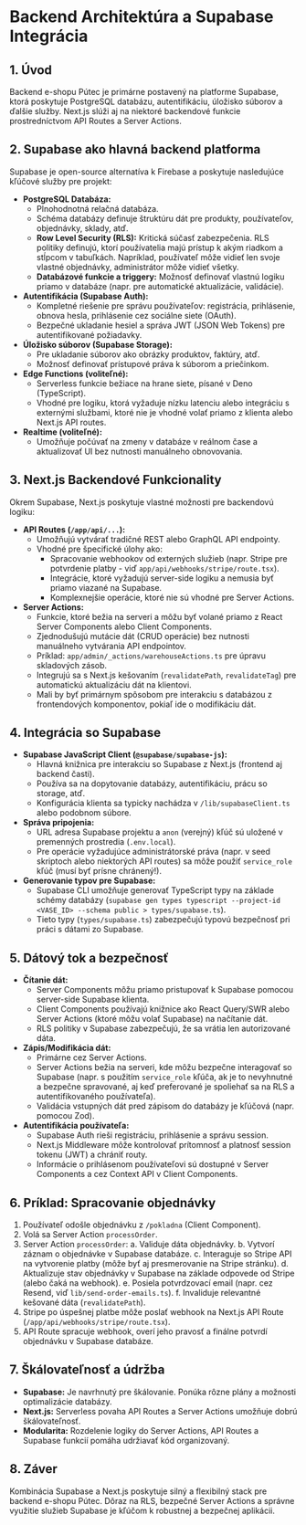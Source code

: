 # Backend Architektúra a Supabase Integrácia

## 1. Úvod

Backend e-shopu Pútec je primárne postavený na platforme Supabase, ktorá poskytuje PostgreSQL databázu, autentifikáciu, úložisko súborov a ďalšie služby. Next.js slúži aj na niektoré backendové funkcie prostredníctvom API Routes a Server Actions.

## 2. Supabase ako hlavná backend platforma

Supabase je open-source alternatíva k Firebase a poskytuje nasledujúce kľúčové služby pre projekt:

*   **PostgreSQL Databáza:**
    *   Plnohodnotná relačná databáza.
    *   Schéma databázy definuje štruktúru dát pre produkty, používateľov, objednávky, sklady, atď.
    *   **Row Level Security (RLS):** Kritická súčasť zabezpečenia. RLS politiky definujú, ktorí používatelia majú prístup k akým riadkom a stĺpcom v tabuľkách. Napríklad, používateľ môže vidieť len svoje vlastné objednávky, administrátor môže vidieť všetky.
    *   **Databázové funkcie a triggery:** Možnosť definovať vlastnú logiku priamo v databáze (napr. pre automatické aktualizácie, validácie).
*   **Autentifikácia (Supabase Auth):**
    *   Kompletné riešenie pre správu používateľov: registrácia, prihlásenie, obnova hesla, prihlásenie cez sociálne siete (OAuth).
    *   Bezpečné ukladanie hesiel a správa JWT (JSON Web Tokens) pre autentifikované požiadavky.
*   **Úložisko súborov (Supabase Storage):**
    *   Pre ukladanie súborov ako obrázky produktov, faktúry, atď.
    *   Možnosť definovať prístupové práva k súborom a priečinkom.
*   **Edge Functions (voliteľné):**
    *   Serverless funkcie bežiace na hrane siete, písané v Deno (TypeScript).
    *   Vhodné pre logiku, ktorá vyžaduje nízku latenciu alebo integráciu s externými službami, ktoré nie je vhodné volať priamo z klienta alebo Next.js API routes.
*   **Realtime (voliteľné):**
    *   Umožňuje počúvať na zmeny v databáze v reálnom čase a aktualizovať UI bez nutnosti manuálneho obnovovania.

## 3. Next.js Backendové Funkcionality

Okrem Supabase, Next.js poskytuje vlastné možnosti pre backendovú logiku:

*   **API Routes (`/app/api/...`):**
    *   Umožňujú vytvárať tradičné REST alebo GraphQL API endpointy.
    *   Vhodné pre špecifické úlohy ako:
        *   Spracovanie webhookov od externých služieb (napr. Stripe pre potvrdenie platby - viď `app/api/webhooks/stripe/route.tsx`).
        *   Integrácie, ktoré vyžadujú server-side logiku a nemusia byť priamo viazané na Supabase.
        *   Komplexnejšie operácie, ktoré nie sú vhodné pre Server Actions.
*   **Server Actions:**
    *   Funkcie, ktoré bežia na serveri a môžu byť volané priamo z React Server Components alebo Client Components.
    *   Zjednodušujú mutácie dát (CRUD operácie) bez nutnosti manuálneho vytvárania API endpointov.
    *   Príklad: `app/admin/_actions/warehouseActions.ts` pre úpravu skladových zásob.
    *   Integrujú sa s Next.js kešovaním (`revalidatePath`, `revalidateTag`) pre automatickú aktualizáciu dát na klientovi.
    *   Mali by byť primárnym spôsobom pre interakciu s databázou z frontendových komponentov, pokiaľ ide o modifikáciu dát.

## 4. Integrácia so Supabase

*   **Supabase JavaScript Client (`@supabase/supabase-js`):**
    *   Hlavná knižnica pre interakciu so Supabase z Next.js (frontend aj backend časti).
    *   Používa sa na dopytovanie databázy, autentifikáciu, prácu so storage, atď.
    *   Konfigurácia klienta sa typicky nachádza v `/lib/supabaseClient.ts` alebo podobnom súbore.
*   **Správa pripojenia:**
    *   URL adresa Supabase projektu a `anon` (verejný) kľúč sú uložené v premenných prostredia (`.env.local`).
    *   Pre operácie vyžadujúce administrátorské práva (napr. v seed skriptoch alebo niektorých API routes) sa môže použiť `service_role` kľúč (musí byť prísne chránený!).
*   **Generovanie typov pre Supabase:**
    *   Supabase CLI umožňuje generovať TypeScript typy na základe schémy databázy (`supabase gen types typescript --project-id <VASE_ID> --schema public > types/supabase.ts`).
    *   Tieto typy (`types/supabase.ts`) zabezpečujú typovú bezpečnosť pri práci s dátami zo Supabase.

## 5. Dátový tok a bezpečnosť

*   **Čítanie dát:**
    *   Server Components môžu priamo pristupovať k Supabase pomocou server-side Supabase klienta.
    *   Client Components používajú knižnice ako React Query/SWR alebo Server Actions (ktoré môžu volať Supabase) na načítanie dát.
    *   RLS politiky v Supabase zabezpečujú, že sa vrátia len autorizované dáta.
*   **Zápis/Modifikácia dát:**
    *   Primárne cez Server Actions.
    *   Server Actions bežia na serveri, kde môžu bezpečne interagovať so Supabase (napr. s použitím `service_role` kľúča, ak je to nevyhnutné a bezpečne spravované, aj keď preferované je spoliehať sa na RLS a autentifikovaného používateľa).
    *   Validácia vstupných dát pred zápisom do databázy je kľúčová (napr. pomocou Zod).
*   **Autentifikácia používateľa:**
    *   Supabase Auth rieši registráciu, prihlásenie a správu session.
    *   Next.js Middleware môže kontrolovať prítomnosť a platnosť session tokenu (JWT) a chrániť routy.
    *   Informácie o prihlásenom používateľovi sú dostupné v Server Components a cez Context API v Client Components.

## 6. Príklad: Spracovanie objednávky

1.  Používateľ odošle objednávku z `/pokladna` (Client Component).
2.  Volá sa Server Action `processOrder`.
3.  Server Action `processOrder`:
    a.  Validuje dáta objednávky.
    b.  Vytvorí záznam o objednávke v Supabase databáze.
    c.  Interaguje so Stripe API na vytvorenie platby (môže byť aj presmerovanie na Stripe stránku).
    d.  Aktualizuje stav objednávky v Supabase na základe odpovede od Stripe (alebo čaká na webhook).
    e.  Posiela potvrdzovací email (napr. cez Resend, viď `lib/send-order-emails.ts`).
    f.  Invaliduje relevantné kešované dáta (`revalidatePath`).
4.  Stripe po úspešnej platbe môže poslať webhook na Next.js API Route (`/app/api/webhooks/stripe/route.tsx`).
5.  API Route spracuje webhook, overí jeho pravosť a finálne potvrdí objednávku v Supabase databáze.

## 7. Škálovateľnosť a údržba

*   **Supabase:** Je navrhnutý pre škálovanie. Ponúka rôzne plány a možnosti optimalizácie databázy.
*   **Next.js:** Serverless povaha API Routes a Server Actions umožňuje dobrú škálovateľnosť.
*   **Modularita:** Rozdelenie logiky do Server Actions, API Routes a Supabase funkcií pomáha udržiavať kód organizovaný.

## 8. Záver

Kombinácia Supabase a Next.js poskytuje silný a flexibilný stack pre backend e-shopu Pútec. Dôraz na RLS, bezpečné Server Actions a správne využitie služieb Supabase je kľúčom k robustnej a bezpečnej aplikácii.
